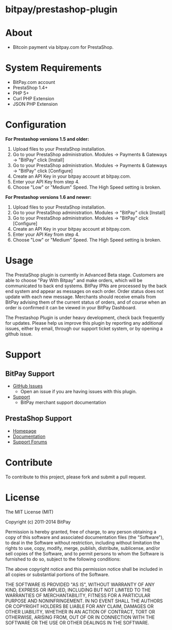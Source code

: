 bitpay/prestashop-plugin
========================

# About
	
+ Bitcoin payment via bitpay.com for PrestaShop.
	
# System Requirements

+ BitPay.com account
+ PrestaShop 1.4+
+ PHP 5+
+ Curl PHP Extension
+ JSON PHP Extension

# Configuration

<strong>For Prestashop versions 1.5 and older:</strong><br />
1. Upload files to your PrestaShop installation.<br />
2. Go to your PrestaShop administration. Modules -> Payments & Gateways -> "BitPay" click [Install]<br />
3. Go to your PrestaShop administration. Modules -> Payments & Gateways -> "BitPay" click [Configure]<br />
4. Create an API Key in your bitpay account at bitpay.com.<br />
5. Enter your API Key from step 4.
6. Choose "Low" or "Medium" Speed. The High Speed setting is broken.

<strong>For Prestashop versions 1.6 and newer:</strong><br />
1. Upload files to your PrestaShop installation.<br />
2. Go to your PrestaShop administration. Modules -> "BitPay" click [Install]<br />
3. Go to your PrestaShop administration. Modules -> "BitPay" click [Configure]<br />
4. Create an API Key in your bitpay account at bitpay.com.<br />
5. Enter your API Key from step 4.
6. Choose "Low" or "Medium" Speed. The High Speed setting is broken.

# Usage

The PrestaShop plugin is currently in Advanced Beta stage. Customers are able to choose "Pay With Bitpay" and make orders, which will be communicated to back end systems. BitPay IPNs are processed by the back end system and appear as messages on each order. Order status does not update with each new message. Merchants should receive emails from BitPay advising them of the current status of orders, and of course when an order is confirmed it can be viewed in your BitPay Dashboard.

The Prestashop Plugin is under heavy development, check back frequently for updates. Please help us improve this plugin by reporting any additional issues, either by email, through our support ticket system, or by opening a github issue.

# Support

## BitPay Support

* [GitHub Issues](https://github.com/bitpay/prestashop-plugin/issues)
  * Open an issue if you are having issues with this plugin.
* [Support](https://support.bitpay.com)
  * BitPay merchant support documentation

## PrestaShop Support

* [Homepage](http://www.prestashop.com)
* [Documentation](http://doc.prestashop.com/)
* [Support Forums](http://www.prestashop.com/forums/)

# Contribute

To contribute to this project, please fork and submit a pull request.

# License

The MIT License (MIT)

Copyright (c) 2011-2014 BitPay

Permission is hereby granted, free of charge, to any person obtaining a copy
of this software and associated documentation files (the "Software"), to deal
in the Software without restriction, including without limitation the rights
to use, copy, modify, merge, publish, distribute, sublicense, and/or sell
copies of the Software, and to permit persons to whom the Software is
furnished to do so, subject to the following conditions:

The above copyright notice and this permission notice shall be included in
all copies or substantial portions of the Software.

THE SOFTWARE IS PROVIDED "AS IS", WITHOUT WARRANTY OF ANY KIND, EXPRESS OR
IMPLIED, INCLUDING BUT NOT LIMITED TO THE WARRANTIES OF MERCHANTABILITY,
FITNESS FOR A PARTICULAR PURPOSE AND NONINFRINGEMENT. IN NO EVENT SHALL THE
AUTHORS OR COPYRIGHT HOLDERS BE LIABLE FOR ANY CLAIM, DAMAGES OR OTHER
LIABILITY, WHETHER IN AN ACTION OF CONTRACT, TORT OR OTHERWISE, ARISING FROM,
OUT OF OR IN CONNECTION WITH THE SOFTWARE OR THE USE OR OTHER DEALINGS IN
THE SOFTWARE.
